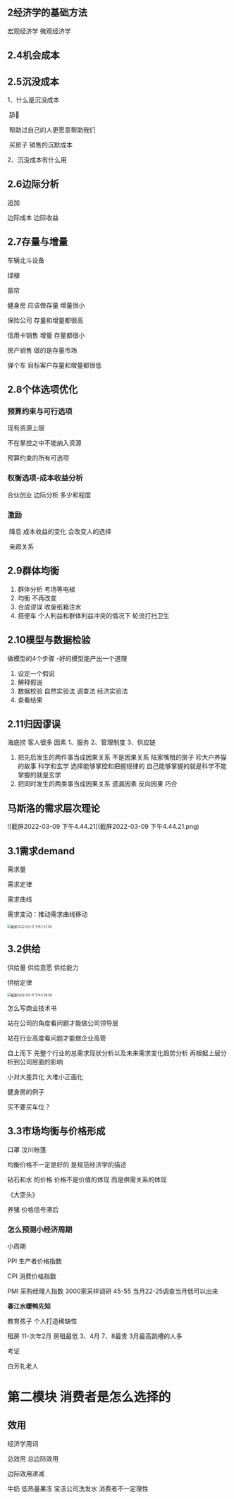 ##  2经济学的基础方法

宏观经济学 微观经济学



## 2.4机会成本

## 2.5沉没成本

1、什么是沉没成本  

​	舔🐶 

​	帮助过自己的人更愿意帮助我们

​    买房子 销售的沉默成本

2、沉没成本有什么用

## 2.6边际分析

追加

边际成本 边际收益

## 2.7存量与增量

车辆北斗设备

绿植

窗帘 

健身房 应该做存量 增量很小

保险公司 存量和增量都很高 

信用卡销售 增量 存量都很小

房产销售 做的是存量市场

弹个车 目标客户存量和增量都很低 

## 2.8个体选项优化

### 预算约束与可行选项

 现有资源上限  

不在掌控之中不能纳入资源

 预算约束的所有可选项

### 权衡选项-成本收益分析

合伙创业 边际分析 多少和程度

### 激励

​	降息 成本收益的变化 会改变人的选择

​	亲疏关系

## 2.9群体均衡

1. 群体分析 考场等电梯
2. 均衡 不再改变
3. 合成谬误 收废纸箱注水
4. 搭便车 个人利益和群体利益冲突的情况下 轮流打扫卫生

## 2.10模型与数据检验

做模型的4个步骤    -好的模型能产出一个道理

1. 设定一个假说
2. 解释假说    
3. 数据校验   自然实验法 调查法  经济实验法
4. 查看结果

## 2.11归因谬误

海底捞 客人很多 因素 1、服务 2、管理制度 3、供应链

1. 把先后发生的两件事当成因果关系  不是因果关系   陆家嘴租的房子 珍大户养猫的故事
   科学和玄学 选择能够掌控和把握规律的 自己能够掌握的就是科学不能掌握的就是玄学
2. 把同时发生的两类事当成因果关系 
   遗漏因素  反向因果 巧合

## 马斯洛的需求层次理论

![截屏2022-03-09 下午4.44.21](截屏2022-03-09 下午4.44.21.png)

## 3.1需求demand

需求量 

需求定律

需求曲线

需求变动：推动需求曲线移动

<img src="截屏2022-03-11 下午2.57.39.png" alt="截屏2022-03-11 下午2.57.39" style="zoom: 50%;" />



## 3.2供给

供给量 供给意愿 供给能力

供给定律 

<img src="截屏2022-03-11 下午2.56.38.png" alt="截屏2022-03-11 下午2.56.38" style="zoom:50%;" />



怎么写商业技术书	

站在公司的角度看问题才能做公司领导层 

站在行业高度看问题才能做企业高管

自上而下 先整个行业的总需求现状分析以及未来需求变化趋势分析 再根据上层分析到公司层面的影响

小对大差异化  大堆小正面化

健身房的例子

买不要买车位？

## 3.3市场均衡与价格形成

口罩 汶川帐篷

均衡价格不一定是好的 是规范经济学的描述

钻石和水  的价格 价格不是价值的体现 而是供需关系的体现

《大空头》

养猪 价格信号滞后

### 怎么预测小经济周期 

小周期 

PPI 生产者价格指数

CPI 消费价格指数

PMI 采购经理人指数 3000家采样调研  45-55 当月22-25调查当月低可以出来

**春江水暖鸭先知**

教育孩子 个人打造稀缺性

租房 11-次年2月 房租最低   3、4月 7、8最贵 3月最高跳槽的人多

考证 

白芳礼老人

# 第二模块 消费者是怎么选择的

## 效用 

经济学用词

总效用 总边际效用 

边际效用递减

牛奶 低热量果冻  宝洁公司洗发水 消费者不一定理性



